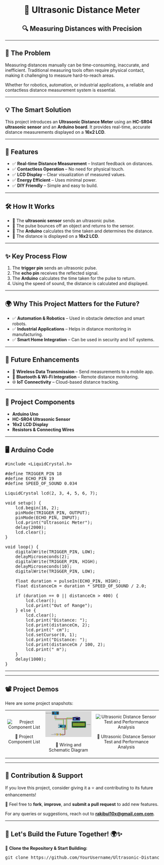 <!DOCTYPE html>
<html lang="en">
<head>
    <meta charset="UTF-8">
    <meta name="viewport" content="width=device-width, initial-scale=1.0">
    <title>Ultrasonic Distance Meter</title>
</head>
<body>

<h1 align="center">📏 Ultrasonic Distance Meter</h1>
<h2 align="center">🔍 Measuring Distances with Precision</h2>

<hr>

<h2>📌 The Problem</h2>

<p>Measuring distances manually can be time-consuming, inaccurate, and inefficient. Traditional measuring tools often require physical contact, making it challenging to measure hard-to-reach areas.</p>

<p>Whether for robotics, automation, or industrial applications, a reliable and contactless distance measurement system is essential.</p>

<hr>

<h2>💡 The Smart Solution</h2>

<p>This project introduces an <b>Ultrasonic Distance Meter</b> using an <b>HC-SR04 ultrasonic sensor</b> and an <b>Arduino board</b>. It provides real-time, accurate distance measurements displayed on a <b>16x2 LCD</b>.</p>

<hr>

<h2>🚀 Features</h2>

<ul>
    <li>✅ <b>Real-time Distance Measurement</b> – Instant feedback on distances.</li>
    <li>✅ <b>Contactless Operation</b> – No need for physical touch.</li>
    <li>✅ <b>LCD Display</b> – Clear visualization of measured values.</li>
    <li>✅ <b>Energy Efficient</b> – Uses minimal power.</li>
    <li>✅ <b>DIY Friendly</b> – Simple and easy to build.</li>
</ul>

<hr>

<h2>🛠️ How It Works</h2>

<ul>
    <li>🔹 The <b>ultrasonic sensor</b> sends an ultrasonic pulse.</li>
    <li>🔹 The pulse bounces off an object and returns to the sensor.</li>
    <li>🔹 The <b>Arduino</b> calculates the time taken and determines the distance.</li>
    <li>🔹 The distance is displayed on a <b>16x2 LCD</b>.</li>
</ul>

<hr>

<h2>✨ Key Process Flow</h2>
<ol>
    <li>The <b>trigger pin</b> sends an ultrasonic pulse.</li>
    <li>The <b>echo pin</b> receives the reflected signal.</li>
    <li>The <b>Arduino</b> calculates the time taken for the pulse to return.</li>
    <li>Using the speed of sound, the distance is calculated and displayed.</li>
</ol>

<hr>

<h2>🌍 Why This Project Matters for the Future?</h2>

<ul>
    <li>✅ <b>Automation & Robotics</b> – Used in obstacle detection and smart robots.</li>
    <li>✅ <b>Industrial Applications</b> – Helps in distance monitoring in manufacturing.</li>
    <li>✅ <b>Smart Home Integration</b> – Can be used in security and IoT systems.</li>
</ul>

<hr>

<h2>🔮 Future Enhancements</h2>

<ul>
    <li>🚀 <b>Wireless Data Transmission</b> – Send measurements to a mobile app.</li>
    <li>📶 <b>Bluetooth & Wi-Fi Integration</b> – Remote distance monitoring.</li>
    <li>🌐 <b>IoT Connectivity</b> – Cloud-based distance tracking.</li>
</ul>

<hr>

<h2>📜 Project Components</h2>

<ul>
    <li><b>Arduino Uno</b></li>
    <li><b>HC-SR04 Ultrasonic Sensor</b></li>
    <li><b>16x2 LCD Display</b></li>
    <li><b>Resistors & Connecting Wires</b></li>
</ul>

<hr>

<h2>🖥️ Arduino Code</h2>

<pre>
#include &lt;LiquidCrystal.h&gt;

#define TRIGGER_PIN 18
#define ECHO_PIN 19
#define SPEED_OF_SOUND 0.034

LiquidCrystal lcd(2, 3, 4, 5, 6, 7);

void setup() {
    lcd.begin(16, 2);
    pinMode(TRIGGER_PIN, OUTPUT);
    pinMode(ECHO_PIN, INPUT);
    lcd.print("Ultrasonic Meter");
    delay(2000);
    lcd.clear();
}

void loop() {
    digitalWrite(TRIGGER_PIN, LOW);
    delayMicroseconds(2);
    digitalWrite(TRIGGER_PIN, HIGH);
    delayMicroseconds(10);
    digitalWrite(TRIGGER_PIN, LOW);

    float duration = pulseIn(ECHO_PIN, HIGH);
    float distanceCm = duration * SPEED_OF_SOUND / 2.0;

    if (duration == 0 || distanceCm > 400) {
        lcd.clear();
        lcd.print("Out of Range");
    } else {
        lcd.clear();
        lcd.print("Distance: ");
        lcd.print(distanceCm, 2);
        lcd.print(" cm");
        lcd.setCursor(0, 1);
        lcd.print("Distance: ");
        lcd.print(distanceCm / 100, 2);
        lcd.print(" m");
    }
    delay(1000);
}
</pre>

<hr>

<hr>

<h2>📽️ Project Demos</h2>

<p>Here are some project snapshots:</p>

<table align="center" border="0" cellpadding="10">
    <tr>
        <td align="center">
            <img src="https://github.com/Rakibul10x/Ultrasonic-Distance-Meter/blob/main/Project%20Component%20List.png" alt="Project Component List" width="300">
            <p>📸 Project Component List</p>
        </td>
        <td align="center">
            <img src="https://github.com/Rakibul10x/Ultrasonic-Distance-Meter/blob/main/Wiring%20and%20Schematic%20Diagram.png" alt="Wiring and Schematic Diagram" width="300">
            <p>📸 Wiring and Schematic Diagram</p>
        </td>
        <td align="center">
            <img src="https://github.com/Rakibul10x/Ultrasonic-Distance-Meter/blob/main/Ultrasonic%20Distance%20Sensor%20Test%20and%20Performance%20Analysis.png" alt="Ultrasonic Distance Sensor Test and Performance Analysis" width="300">
            <p>📸 Ultrasonic Distance Sensor Test and Performance Analysis</p>
        </td>
    </tr>
</table>

<hr>



<h2>📌 Contribution & Support</h2>

<p>If you love this project, consider giving it a ⭐ and contributing to its future enhancements!</p>

<p>📩 Feel free to <b>fork</b>, <b>improve</b>, and <b>submit a pull request</b> to add new features.</p>

<p>For any queries or suggestions, reach out to <b><a href="mailto:YourEmail@example.com">rakibul10x@gmail.com.com</a></b>.</p>

<hr>

<h2>🔗 Let's Build the Future Together! 🌍✨</h2>

<p>🚀 <b>Clone the Repository & Start Building:</b></p>

<pre>
git clone https://github.com/YourUsername/Ultrasonic-Distance-Meter.git
</pre>

</body>
</html>
